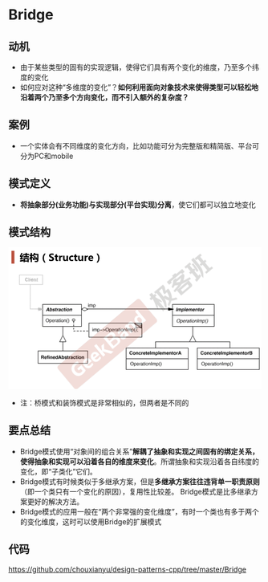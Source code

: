 # Bridge

## 动机

* 由于某些类型的固有的实现逻辑，使得它们具有两个变化的维度，乃至多个纬度的变化
* 如何应对这种“多维度的变化”？**如何利用面向对象技术来使得类型可以轻松地沿着两个乃至多个方向变化，而不引入额外的复杂度？**

## 案例

* 一个实体会有不同维度的变化方向，比如功能可分为完整版和精简版、平台可分为PC和mobile

## 模式定义

* **将抽象部分(业务功能)与实现部分(平台实现)分离**，使它们都可以独立地变化

## 模式结构

![](./images/Bridge.png)

* 注：桥模式和装饰模式是非常相似的，但两者是不同的

## 要点总结

* Bridge模式使用“对象间的组合关系”**解耦了抽象和实现之间固有的绑定关系，使得抽象和实现可以沿着各自的维度来变化**。所谓抽象和实现沿着各自纬度的变化，即“子类化”它们。
* Bridge模式有时候类似于多继承方案，但是**多继承方案往往违背单一职责原则**（即一个类只有一个变化的原因），复用性比较差。 Bridge模式是比多继承方案更好的解决方法。
* Bridge模式的应用一般在“两个非常强的变化维度”，有时一个类也有多于两个的变化维度，这时可以使用Bridge的扩展模式

## 代码

https://github.com/chouxianyu/design-patterns-cpp/tree/master/Bridge
